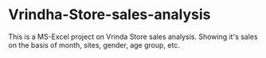 # Vrindha-Store-sales-analysis
This is a MS-Excel project on Vrinda Store sales analysis. Showing it's sales on the basis of month, sites, gender, age group, etc.
